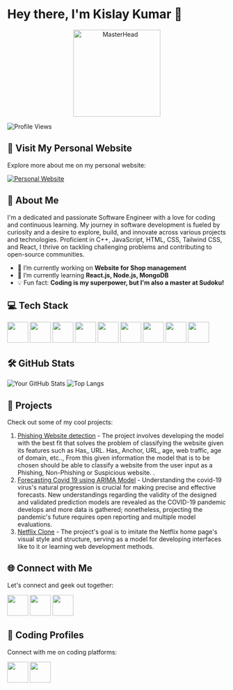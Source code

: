 # Hey there, I'm Kislay Kumar 👋

<div align="center">
  <img src="https://i.giphy.com/media/v1.Y2lkPTc5MGI3NjExMGgyd3RiMjdmaGxxYWc5dXJzaWVheWJkY2Zib3c1eTl5MmFtbWpucCZlcD12MV9pbnRlcm5hbF9naWZfYnlfaWQmY3Q9Zw/bGgsc5mWoryfgKBx1u/giphy.gif" alt="MasterHead" width="200">
</div>

![Profile Views](https://komarev.com/ghpvc/?username=kislayykumar)

## 🌟 Visit My Personal Website

Explore more about me on my personal website:

[![Personal Website](https://img.icons8.com/color/48/000000/domain--v1.png)]([https://yourwebsite.com](https://kislayy.vercel.app/))

## 🚀 About Me

I'm a dedicated and passionate Software Engineer with a love for coding and continuous learning. My journey in software development is fueled by curiosity and a desire to explore, build, and innovate across various projects and technologies. Proficient in C++, JavaScript, HTML, CSS, Tailwind CSS, and React, I thrive on tackling challenging problems and contributing to open-source communities.

- 🔭 I’m currently working on **Website for Shop management**
- 🌱 I’m currently learning **React.js, Node.js, MongoDB**
- 💡 Fun fact: **Coding is my superpower, but I'm also a master at Sudoku!**


## 💻 Tech Stack

<img src="https://img.icons8.com/color/48/000000/c-programming.png" width="48"> <img src="https://img.icons8.com/color/48/000000/c-plus-plus-logo.png" width="48"> <img src="https://img.icons8.com/color/48/000000/java-coffee-cup-logo.png" width="48"> <img src="https://img.icons8.com/color/48/000000/python.png" width="48"> <img src="https://img.icons8.com/color/48/000000/html-5.png" width="48"> <img src="https://img.icons8.com/color/48/000000/css3.png" width="48"> <img src="https://img.icons8.com/color/48/000000/javascript.png" width="48"> <img src="https://img.icons8.com/color/48/000000/tailwindcss.png" width="48"> <img src="https://img.icons8.com/plasticine/100/000000/react.png" width="48">


## 🛠️ GitHub Stats

![Your GitHub Stats](https://github-readme-stats.vercel.app/api?username=kislayykumar&show_icons=true&hide_border=true)
![Top Langs](https://github-readme-stats.vercel.app/api/top-langs/?username=kislayykumar&layout=compact&hide_border=true)

## 🔨 Projects

Check out some of my cool projects:

1. [Phishing Website detection](https://github.com/kislayykumar/PHISHING-WEBSITE-DETECTION-AND-CLASSIFICATION-USING-DATA-MINING) - The project involves developing the model with the best fit that solves the problem of classifying the website given its features such as Has_ URL. Has_ Anchor, URL_ age, web traffic, age of domain, etc.., From this given information the model that is to be chosen should be able to classify a website from the user input as a Phishing, Non-Phishing or Suspicious website. .
2. [Forecasting Covid 19 using ARIMA Model](https://github.com/kislayykumar/FORECASTING-COVID-19-USING-ARIMA-MODEL) - Understanding the covid-19 virus's natural progression is crucial for making precise and effective forecasts. New understandings regarding the validity of the designed and validated prediction models are revealed as the COVID-19 pandemic develops and more data is gathered; nonetheless, projecting the pandemic's future requires open reporting and multiple model evaluations.
3. [Netflix Clone](https://github.com/kislayykumar/Netflix-clone) - The project's goal is to imitate the Netflix home page's visual style and structure, serving as a model for developing interfaces like to it or learning web development methods.

## 🌐 Connect with Me

Let's connect and geek out together:

[<img src="https://img.icons8.com/color/48/000000/linkedin.png" width="48">](https://www.linkedin.com/in/kislay-kumar-a49a1316b/)
[<img src="https://img.icons8.com/?size=100&id=phOKFKYpe00C&format=png&color=000000" width="48">](https://x.com/kislayy_kumar)
[<img src="https://img.icons8.com/color/48/000000/github--v1.png" width="48">](https://github.com/kislayykumar)


## 💼 Coding Profiles

Connect with me on coding platforms:

[<img src="https://img.icons8.com/?size=100&id=9L16NypUzu38&format=png&color=000000" width="48">](https://leetcode.com/yourprofile/)
[<img src="https://img.icons8.com/?size=100&id=AbQBhN9v62Ob&format=png&color=000000" width="48">](https://www.geeksforgeeks.org/user/yourprofile/)
